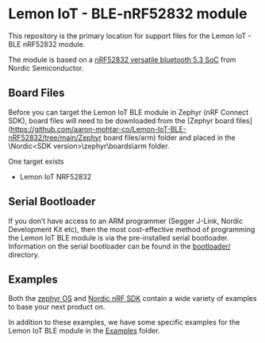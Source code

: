 # Lemon IoT - BLE-nRF52832 module
This repository is the primary location for support files for the Lemon IoT - BLE nRF52832 module. 

The module is based on a [nRF52832 versatile bluetooth 5.3 SoC](https://www.nordicsemi.com/products/nrf52832) from Nordic Semiconductor.

## Board Files

Before you can target the Lemon IoT BLE module in Zephyr (nRF Connect SDK), board files will need to be downloaded from the [Zephyr board files](https://github.com/aaron-mohtar-co/Lemon-IoT-BLE-nRF52832/tree/main/Zephyr board files/arm) folder and placed in the \Nordic\<SDK version>\zephyr\boards\arm folder.

One target exists
* Lemon IoT NRF52832

## Serial Bootloader

If you don’t have access to an ARM programmer (Segger J-Link, Nordic Development Kit etc), then the most cost-effective method of programming the Lemon IoT BLE module is via the pre-installed serial bootloader. Information on the serial bootloader can be found in the [bootloader/](https://github.com/aaron-mohtar-co/emon-IoT-BLE-nRF52832/Bootloader/) directory.

## Examples

Both the [zephyr OS](https://github.com/zephyrproject-rtos/zephyr/tree/main/samples) and [Nordic nRF SDK](https://github.com/nrfconnect/sdk-nrf/tree/main/samples/nrf52832) contain a wide variety of examples to base your next product on. 

In addition to these examples, we have some specific examples for the Lemon IoT BLE module in the [Examples](https://github.com/aaron-mohtar-co/Lemon-IoT-BLE-nRF52832/tree/main/Examples/) folder.
